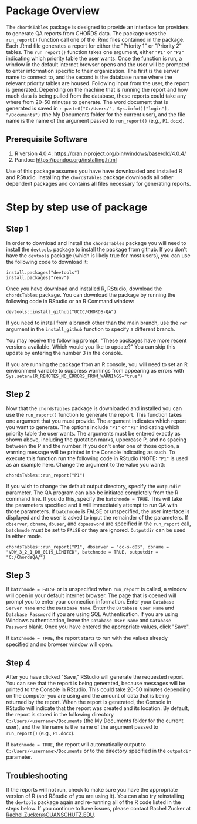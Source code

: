 # Package Overview

The `chordsTables` package is designed to provide an interface for providers to generate QA reports from CHORDS data.  The package uses the `run_report()` function call one of the .Rmd files contained in the package.  Each .Rmd file generates a report for either the "Priority 1" or "Priority 2" tables.  The `run_report()`  function takes one argument, either `"P1"` or `"P2"` indicating which priority table the user wants.  Once the function is run, a window in the default internet browser opens and the user will be prompted to enter information specific to their organization.  The first is the server name to connect to, and the second is the database name where the relevant priority tables are housed.  Following input from the user, the report is generated.  Depending on the machine that is running the report and how much data is being pulled from the database, these reports could take any where from 20-50 minutes to generate. The word document that is generated is saved in `r paste0("C:/Users/", Sys.info()["login"], "/Documents")` (the My Documents folder for the current user), and the file name is the name of the argument passed to `run_report()` (e.g., `P1.docx`).

## Prerequisite Software

1) R version 4.0.4: https://cran.r-project.org/bin/windows/base/old/4.0.4/
2) Pandoc: https://pandoc.org/installing.html

Use of this package assumes you have have downloaded and installed R and RStudio.  Installing the `chordsTables` package downloads all other dependent packages and contains all files necessary for generating reports.

# Step by step use of package

## Step 1

In order to download and install the `chordsTables` package you will need to install the `devtools` package to install the package from github.  If you don't have the `devtools` package (which is likely true for most users), you can use the following code to download it:

```{r, eval=FALSE}
install.packages("devtools")
install.packages("renv")
```

Once you have download and installed R, RStudio, download the `chordsTables` package. You can download the package by running the following code in RStudio or an R Command window:

```{r, eval=FALSE}
devtools::install_github("UCCC/CHORDS-QA")
```
If you need to install from a branch other than the main branch, use the ```ref``` argument in the ```install_github``` function to specify a different branch.

You may receive the following prompt: 
"These packages have more recent versions available. Which would you like to update?" 
You can skip this update by entering the number 3 in the console.

If you are running the package from an R console, you will need to set an R environment variable to suppress warnings from appearing as errors with ```Sys.setenv(R_REMOTES_NO_ERRORS_FROM_WARNINGS="true")```

## Step 2

Now that the `chordsTables` package is downloaded and installed you can use the `run_report()` function to generate the report.  This function takes one argument that you must provide.  The argument indicates which report you want to generate.  The options include `"P1"` or `"P2"` indicating which priority table the user wants.  The arguments must be entered exactly as shown above, including the quotation marks, uppercase P, and no spacing between the P and the number.  If you don't enter one of those option, a warning message will be printed in the Console indicating as such.  To execute this function run the following code in RStudio (NOTE: `"P1"` is used as an example here.  Change the argument to the value you want):

```{r, eval=FALSE}
chordsTables::run_report("P1")
```

If you wish to change the default output directory, specify the `outputdir` parameter.  The QA program can also be initiated completely from the R command line.  If you do this, specify the `batchmode = TRUE`.  This will take the parameters specified and it will immediately attempt to run QA with those parameters.  If `batchmode` is FALSE or unspecified, the user interface is displayed and the user is asked to input the remainder of the parameters.  If `dbserver`, `dbname`, `dbuser`, and `dbpassword` are specified in the `run_report` call, `batchmode` must be set to `FALSE` or they are ignored. `Outputdir` can be used in either mode.

```{r, eval=FALSE}
chordsTables::run_report("P1", dbserver = "cc-s-d05", dbname = "VDW_3_2_1_DH_0119_LIMITED", batchmode = TRUE, outputdir = "C:/ChordsQA/")
```

## Step 3

If `batchmode = FALSE` or is unspecified when `run_report` is called, a window will open in your default internet browser.  The page that is opened will prompt you to enter your connection information.  Enter your `Database Server Name` and the `Database Name`.  Enter the `Database User Name` and `Database Password` if you are using SQL Authentication.  If you are using Windows authentication, leave the `Database User Name` and `Database Password` blank. Once you have entered the appropriate values, click "Save".

If `batchmode = TRUE`, the report starts to run with the values already specified and no browser window will open.

## Step 4

After you have clicked "Save," RStudio will generate the requested report. You can see that the report is being generated, because messages will be printed to the Console in RStudio.  This could take 20-50 minutes depending on the computer you are using and the amount of data that is being returned by the report.  When the report is generated, the Console in RStudio will indicate that the report was created and its location.  By default, the report is stored in the following directory `C:/Users/<username>/Documents` (the My Documents folder for the current user), and the file name is the name of the argument passed to `run_report()` (e.g., `P1.docx`).

If `batchmode = TRUE`, the report will automatically output to `C:/Users/<username>/Documents` or to the directory specified in the `outputdir` parameter.

## Troubleshooting
If the reports will not run, check to make sure you have the appropriate version of R (and RStudio of you are using it). You can also try reinstalling the `devtools` package again and re-running all of the R code listed in the steps below. If you continue to have issues, please contact Rachel Zucker at Rachel.Zucker@CUANSCHUTZ.EDU.
